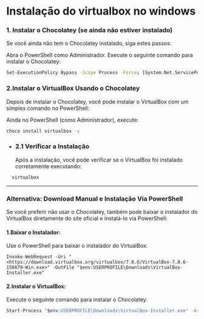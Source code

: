 # Instalação do virtualbox no windows

### 1. Instalar o Chocolatey (se ainda não estiver instalado)

Se você ainda não tem o Chocolatey instalado, siga estes passos:

Abra o PowerShell como Administrador.
Execute o seguinte comando para instalar o Chocolatey:

```sh
Set-ExecutionPolicy Bypass -Scope Process -Force; [System.Net.ServicePointManager]::SecurityProtocol = [System.Net.ServicePointManager]::SecurityProtocol -bor 3072; iex ((New-Object System.Net.WebClient).DownloadString('https://community.chocolatey.org/install.ps1'))
```

###  2.Instalar o VirtualBox Usando o Chocolatey
Depois de instalar o Chocolatey, você pode instalar o VirtualBox com um simples comando no PowerShell:

Ainda no PowerShell (como Administrador), execute:
```sh
choco install virtualbox -y
```

 * ###  2.1 Verificar a Instalação
   Após a instalação, você pode verificar se o VirtualBox foi instalado corretamente executando:

```sh
  virtualbox
```

- - -

### Alternativa: Download Manual e Instalação Via PowerShell

Se você preferir não usar o Chocolatey, também pode baixar o instalador do VirtualBox diretamente do site oficial e instalá-lo via PowerShell:

#### 1.Baixar o Instalador:

Use o PowerShell para baixar o instalador do VirtualBox:

```shell
Invoke-WebRequest -Uri "<https://download.virtualbox.org/virtualbox/7.0.6/VirtualBox-7.0.6-156879-Win.exe>" -OutFile "$env:USERPROFILE\Downloads\VirtualBox-Installer.exe"
```

#### 2.Instalar o VirtualBox:

Execute o seguinte comando para instalar o Chocolatey:

```sh
Start-Process "$env:USERPROFILE\Downloads\VirtualBox-Installer.exe" -ArgumentList "/S" -Wait
```
